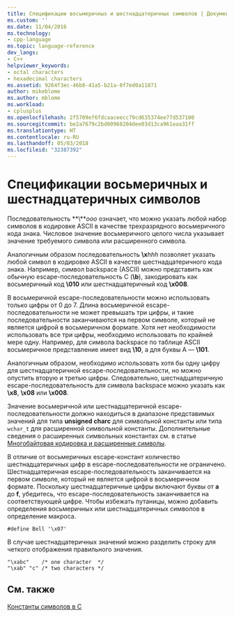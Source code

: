 ```yaml
---
title: Спецификации восьмеричных и шестнадцатеричных символов | Документация Майкрософт
ms.custom: ''
ms.date: 11/04/2016
ms.technology:
- cpp-language
ms.topic: language-reference
dev_langs:
- C++
helpviewer_keywords:
- octal characters
- hexadecimal characters
ms.assetid: 9264f3ec-46b8-41a5-b21a-8f7ed0a11871
author: mikeblome
ms.author: mblome
ms.workload:
- cplusplus
ms.openlocfilehash: 2f5709ef6fdcaaceecc79cd635374ee77d537100
ms.sourcegitcommit: be2a7679c2bd80968204dee03d13ca961eaa31ff
ms.translationtype: HT
ms.contentlocale: ru-RU
ms.lasthandoff: 05/03/2018
ms.locfileid: "32387392"
---
```

# <a name="octal-and-hexadecimal-character-specifications"></a>Спецификации восьмеричных и шестнадцатеричных символов
Последовательность **\\***ooo* означает, что можно указать любой набор символов в кодировке ASCII в качестве трехразрядного восьмеричного кода знака. Числовое значение восьмеричного целого числа указывает значение требуемого символа или расширенного символа.  
  
 Аналогичным образом последовательность **\x***hhh* позволяет указать любой символ в кодировке ASCII в качестве шестнадцатеричного кода знака. Например, символ backspace (ASCII) можно представить как обычную escape-последовательность C (**\b**), закодировать как восьмеричный код **\010** или шестнадцатеричный код **\x008**.  
  
 В восьмеричной escape-последовательности можно использовать только цифры от 0 до 7. Длина восьмеричной escape-последовательности не может превышать три цифры, и такие последовательности заканчиваются на первом символе, который не является цифрой в восьмеричном формате. Хотя нет необходимости использовать все три цифры, необходимо использовать по крайней мере одну. Например, для символа backspace по таблице ASCII восьмеричное представление имеет вид **\10**, а для буквы A — **\101**.  
  
 Аналогичным образом, необходимо использовать хотя бы одну цифру для шестнадцатеричной escape-последовательности, но можно опустить вторую и третью цифры. Следовательно, шестнадцатеричную escape-последовательность для символа backspace можно указать как **\x8**, **\x08** или **\x008**.  
  
 Значение восьмеричной или шестнадцатеричной escape-последовательности должно находиться в диапазоне представимых значений для типа **unsigned charс** для символьной константы или типа `wchar_t` для расширенной символьной константы. Дополнительные сведения о расширенных символьных константах см. в статье [Многобайтовая кодировка и расширенные символы](../c-language/multibyte-and-wide-characters.md).  
  
 В отличие от восьмеричных escape-констант количество шестнадцатеричных цифр в escape-последовательности не ограничено. Шестнадцатеричная escape-последовательность заканчивается на первом символе, который не является цифрой в восьмеричном формате. Поскольку шестнадцатеричные цифры включают буквы от **a** до **f**, убедитесь, что escape-последовательность заканчивается на соответствующей цифре. Чтобы избежать путаницы, можно добавить определения восьмеричных или шестнадцатеричных символов в определение макроса.  
  
```  
#define Bell '\x07'  
```  
  
 В случае шестнадцатеричных значений можно разделить строку для четкого отображения правильного значения.  
  
```  
"\xabc"    /* one character  */  
"\xab" "c" /* two characters */  
```  
  
## <a name="see-also"></a>См. также  
 [Константы символов в C](../c-language/c-character-constants.md)